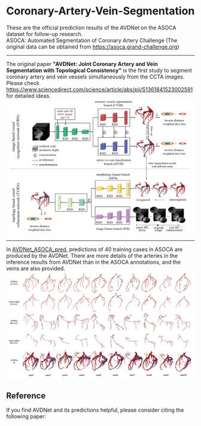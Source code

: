 # Coronary-Artery-Vein-Segmentation
These are the official prediction results of the AVDNet on the ASOCA dataset for follow-up research. <br>
ASOCA: Automated Segmentation of Coronary Artery Challenge (The original data can be obtained from https://asoca.grand-challenge.org) <br>
*******************
The original paper **"AVDNet: Joint Coronary Artery and Vein Segmentation with Topological Consistency"** is the first study to segment coronary artery and vein vessels simultaneously from the CCTA images. Please check https://www.sciencedirect.com/science/article/abs/pii/S1361841523002591 for detailed ideas. <br>
![asoca](./images/overview.png) <br>
*******************
In [AVDNet_ASOCA_pred](./AVDNet_ASOCA_pred), predictions of 40 training cases in ASOCA are produced by the AVDNet. There are more details of the arteries in the inference results from AVDNet than in the ASOCA annotations, and the veins are also provided. <br>
![asoca](./images/asoca.png) <br>
## Reference
If you find AVDNet and its predictions helpful, please consider citing the following paper:
